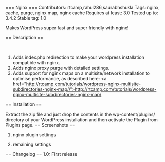 === Nginx ===
Contributors: rtcamp,rahul286,saurabhshukla
Tags: nginx, cache, purge, nginx map, nginx cache
Requires at least: 3.0
Tested up to: 3.4.2
Stable tag: 1.0

Makes WordPress super fast and super friendly with nginx!

== Description ==

 

1.  Adds index.php redirection to make your wordpress installation compatible with nginx.
2.  Adds nginx proxy purge with detailed settings.
3.  Adds support for nginx maps on a multisite/network installation to optimise performance, as described here:
    <a href=\"http://rtcamp.com/tutorials/wordpress-nginx-multisite-subdirectories-nginx-map/\">http://rtcamp.com/tutorials/wordpress-nginx-multisite-subdirectories-nginx-map/</a>

== Installation ==

Extract the zip file and just drop the contents in the wp-content/plugins/ directory of your WordPress installation and then activate the Plugin from Plugins page.
== Screenshots ==
1. nginx plugin settings

2. remaining settings

== Changelog ==
1.0: First release
